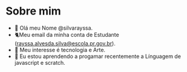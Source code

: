 
 # Sobre mim
- 👋 Olá meu Nome @silvarayssa.
- 🐈Meu email da minha conta de Estudante (rayssa.alvesda.silva@escola.pr.gov.br).
- 🌟 Meu interesse é tecnologia e Arte.
- 🌱  Eu estou aprendendo a progamar recentemente a Línguagem de javascript e scratch.

